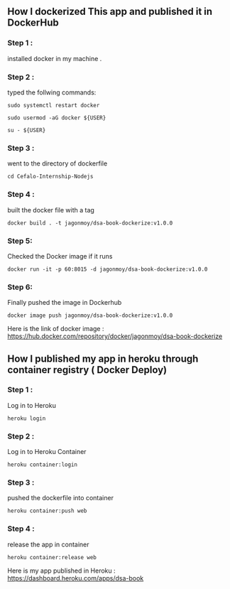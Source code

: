 ##  How I dockerized This app and published it in DockerHub 


### Step 1 :

installed docker in my machine . 

### Step 2 :
typed the follwing commands:

    sudo systemctl restart docker

    sudo usermod -aG docker ${USER}

    su - ${USER}

### Step 3 :
went to the directory of dockerfile
    
    cd Cefalo-Internship-Nodejs

### Step 4 :
built the docker file with a tag
    
    docker build . -t jagonmoy/dsa-book-dockerize:v1.0.0

### Step 5:
Checked the Docker image if it runs
    
    docker run -it -p 60:8015 -d jagonmoy/dsa-book-dockerize:v1.0.0

### Step 6:
Finally pushed the image in Dockerhub

    docker image push jagonmoy/dsa-book-dockerize:v1.0.0
   

Here is the link of docker image : https://hub.docker.com/repository/docker/jagonmoy/dsa-book-dockerize

##  How I published my app in heroku through container registry ( Docker Deploy)

### Step 1 :

Log in to Heroku
  
    heroku login

### Step 2 :
Log in to Heroku Container
    
    heroku container:login

### Step 3 :
pushed the dockerfile into container
    
    heroku container:push web

### Step 4 :
release the app in container 

    heroku container:release web

Here is my app published in Heroku : https://dashboard.heroku.com/apps/dsa-book